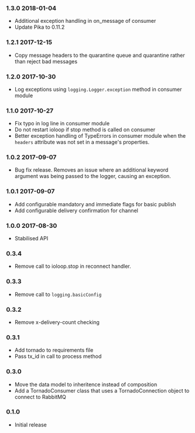 ### 1.3.0 2018-01-04
 - Additional exception handling in on_message of consumer
 - Update Pika to 0.11.2

### 1.2.1 2017-12-15
 - Copy message headers to the quarantine queue and quarantine rather than reject bad messages

### 1.2.0 2017-10-30
 - Log exceptions using `logging.Logger.exception` method in consumer module

### 1.1.0 2017-10-27
- Fix typo in log line in consumer module
- Do not restart ioloop if stop method is called on consumer
- Better exception handling of TypeErrors in consumer module when the `headers` attribute was not set in a message's properties.

### 1.0.2 2017-09-07
- Bug fix release. Removes an issue where an additional keyword argument was being passed to the logger, causing an exception.

### 1.0.1 2017-09-07
- Add configurable mandatory and immediate flags for basic publish
- Add configurable delivery confirmation for channel

### 1.0.0 2017-08-30
- Stabilised API

### 0.3.4
- Remove call to ioloop.stop in reconnect handler.

### 0.3.3
- Remove call to `logging.basicConfig`

### 0.3.2
- Remove x-delivery-count checking

### 0.3.1
- Add tornado to requirements file
- Pass tx_id in call to process method

### 0.3.0
- Move the data model to inheritence instead of composition
- Add a TornadoConsumer class that uses a TornadoConnection object to connect to RabbitMQ

### 0.1.0
- Initial release
